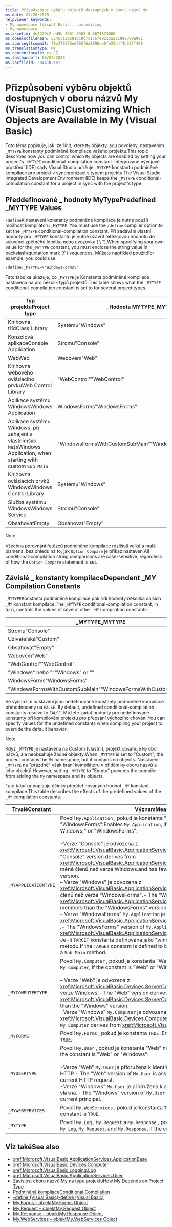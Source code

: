 ```yaml
---
title: Přizpůsobení výběru objektů dostupných v oboru názvů My
ms.date: 07/20/2015
helpviewer_keywords:
- My namespace [Visual Basic], customizing
- My namespace
ms.assetid: 4e8279c2-ed5b-4681-8903-8a6671874000
ms.openlocfilehash: 5245c129281bc8c7c1c6fe9215a221889380a901
ms.sourcegitcommit: f8c270376ed905f6a8896ce0fe25b4f4b38ff498
ms.translationtype: MT
ms.contentlocale: cs-CZ
ms.lasthandoff: 06/04/2020
ms.locfileid: "84410215"
---
```

# <a name="customizing-which-objects-are-available-in-my-visual-basic"></a><span data-ttu-id="f8be3-102">Přizpůsobení výběru objektů dostupných v oboru názvů My (Visual Basic)</span><span class="sxs-lookup"><span data-stu-id="f8be3-102">Customizing Which Objects are Available in My (Visual Basic)</span></span>

<span data-ttu-id="f8be3-103">Toto téma popisuje, jak lze řídit, které `My` objekty jsou povoleny, nastavením `_MYTYPE` konstanty podmíněné kompilace vašeho projektu.</span><span class="sxs-lookup"><span data-stu-id="f8be3-103">This topic describes how you can control which `My` objects are enabled by setting your project's `_MYTYPE` conditional-compilation constant.</span></span> <span data-ttu-id="f8be3-104">Integrované vývojové prostředí (IDE) sady Visual Studio udržuje `_MYTYPE` konstantu podmíněné kompilace pro projekt v synchronizaci s typem projektu.</span><span class="sxs-lookup"><span data-stu-id="f8be3-104">The Visual Studio Integrated Development Environment (IDE) keeps the `_MYTYPE` conditional-compilation constant for a project in sync with the project's type.</span></span>  
  
## <a name="predefined-_mytype-values"></a><span data-ttu-id="f8be3-105">Předdefinované \_ hodnoty MyType</span><span class="sxs-lookup"><span data-stu-id="f8be3-105">Predefined \_MYTYPE Values</span></span>  

<span data-ttu-id="f8be3-106">`/define`K nastavení konstanty podmíněné kompilace je nutné použít možnost kompilátoru `_MYTYPE` .</span><span class="sxs-lookup"><span data-stu-id="f8be3-106">You must use the `/define` compiler option to set the `_MYTYPE` conditional-compilation constant.</span></span> <span data-ttu-id="f8be3-107">Při zadávání vlastní hodnoty pro `_MYTYPE` konstantu je nutné uzavřít řetězcovou hodnotu do sekvencí zpětného lomítka nebo uvozovky ( \\ ").</span><span class="sxs-lookup"><span data-stu-id="f8be3-107">When specifying your own value for the `_MYTYPE` constant, you must enclose the string value in backslash/quotation mark (\\") sequences.</span></span> <span data-ttu-id="f8be3-108">Můžete například použít:</span><span class="sxs-lookup"><span data-stu-id="f8be3-108">For example, you could use:</span></span>  
  
```console  
/define:_MYTYPE=\"WindowsForms\"  
```  
  
 <span data-ttu-id="f8be3-109">Tato tabulka ukazuje, co `_MYTYPE` je Konstanta podmíněné kompilace nastavena na pro několik typů projektů.</span><span class="sxs-lookup"><span data-stu-id="f8be3-109">This table shows what the `_MYTYPE` conditional-compilation constant is set to for several project types.</span></span>  
  
|<span data-ttu-id="f8be3-110">Typ projektu</span><span class="sxs-lookup"><span data-stu-id="f8be3-110">Project type</span></span>|<span data-ttu-id="f8be3-111">\_Hodnota MYTYPE</span><span class="sxs-lookup"><span data-stu-id="f8be3-111">\_MYTYPE value</span></span>|  
|------------------|--------------------|  
|<span data-ttu-id="f8be3-112">Knihovna tříd</span><span class="sxs-lookup"><span data-stu-id="f8be3-112">Class Library</span></span>|<span data-ttu-id="f8be3-113">Systému</span><span class="sxs-lookup"><span data-stu-id="f8be3-113">"Windows"</span></span>|  
|<span data-ttu-id="f8be3-114">Konzolová aplikace</span><span class="sxs-lookup"><span data-stu-id="f8be3-114">Console Application</span></span>|<span data-ttu-id="f8be3-115">Stromu</span><span class="sxs-lookup"><span data-stu-id="f8be3-115">"Console"</span></span>|  
|<span data-ttu-id="f8be3-116">Web</span><span class="sxs-lookup"><span data-stu-id="f8be3-116">Web</span></span>|<span data-ttu-id="f8be3-117">Webovém</span><span class="sxs-lookup"><span data-stu-id="f8be3-117">"Web"</span></span>|  
|<span data-ttu-id="f8be3-118">Knihovna webového ovládacího prvku</span><span class="sxs-lookup"><span data-stu-id="f8be3-118">Web Control Library</span></span>|<span data-ttu-id="f8be3-119">"WebControl"</span><span class="sxs-lookup"><span data-stu-id="f8be3-119">"WebControl"</span></span>|  
|<span data-ttu-id="f8be3-120">Aplikace systému Windows</span><span class="sxs-lookup"><span data-stu-id="f8be3-120">Windows Application</span></span>|<span data-ttu-id="f8be3-121">WindowsForms</span><span class="sxs-lookup"><span data-stu-id="f8be3-121">"WindowsForms"</span></span>|  
|<span data-ttu-id="f8be3-122">Aplikace systému Windows, při zahájení s vlastním`Sub Main`</span><span class="sxs-lookup"><span data-stu-id="f8be3-122">Windows Application, when starting with custom `Sub Main`</span></span>|<span data-ttu-id="f8be3-123">"WindowsFormsWithCustomSubMain"</span><span class="sxs-lookup"><span data-stu-id="f8be3-123">"WindowsFormsWithCustomSubMain"</span></span>|  
|<span data-ttu-id="f8be3-124">Knihovna ovládacích prvků Windows</span><span class="sxs-lookup"><span data-stu-id="f8be3-124">Windows Control Library</span></span>|<span data-ttu-id="f8be3-125">Systému</span><span class="sxs-lookup"><span data-stu-id="f8be3-125">"Windows"</span></span>|  
|<span data-ttu-id="f8be3-126">Služba systému Windows</span><span class="sxs-lookup"><span data-stu-id="f8be3-126">Windows Service</span></span>|<span data-ttu-id="f8be3-127">Stromu</span><span class="sxs-lookup"><span data-stu-id="f8be3-127">"Console"</span></span>|  
|<span data-ttu-id="f8be3-128">Obsahovat</span><span class="sxs-lookup"><span data-stu-id="f8be3-128">Empty</span></span>|<span data-ttu-id="f8be3-129">Obsahovat</span><span class="sxs-lookup"><span data-stu-id="f8be3-129">"Empty"</span></span>|  
  
> [!NOTE]
> <span data-ttu-id="f8be3-130">Všechna porovnání řetězců podmíněné kompilace rozlišují velká a malá písmena, bez ohledu na to, jak `Option Compare` je příkaz nastaven.</span><span class="sxs-lookup"><span data-stu-id="f8be3-130">All conditional-compilation string comparisons are case-sensitive, regardless of how the `Option Compare` statement is set.</span></span>  
  
## <a name="dependent-_my-compilation-constants"></a><span data-ttu-id="f8be3-131">Závislé \_ konstanty kompilace</span><span class="sxs-lookup"><span data-stu-id="f8be3-131">Dependent \_MY Compilation Constants</span></span>  

<span data-ttu-id="f8be3-132">`_MYTYPE`Konstanta podmíněné kompilace pak řídí hodnoty několika dalších `_MY` konstant kompilace:</span><span class="sxs-lookup"><span data-stu-id="f8be3-132">The `_MYTYPE` conditional-compilation constant, in turn, controls the values of several other `_MY` compilation constants:</span></span>  
  
|<span data-ttu-id="f8be3-133">\_MYTYPE</span><span class="sxs-lookup"><span data-stu-id="f8be3-133">\_MYTYPE</span></span>|<span data-ttu-id="f8be3-134">\_MYAPPLICATIONTYPE</span><span class="sxs-lookup"><span data-stu-id="f8be3-134">\_MYAPPLICATIONTYPE</span></span>|<span data-ttu-id="f8be3-135">\_MYCOMPUTERTYPE</span><span class="sxs-lookup"><span data-stu-id="f8be3-135">\_MYCOMPUTERTYPE</span></span>|<span data-ttu-id="f8be3-136">\_MYFORMS</span><span class="sxs-lookup"><span data-stu-id="f8be3-136">\_MYFORMS</span></span>|<span data-ttu-id="f8be3-137">\_MYUSERTYPE</span><span class="sxs-lookup"><span data-stu-id="f8be3-137">\_MYUSERTYPE</span></span>|<span data-ttu-id="f8be3-138">\_MYWEBSERVICES</span><span class="sxs-lookup"><span data-stu-id="f8be3-138">\_MYWEBSERVICES</span></span>|  
|--------------|-------------------------|----------------------|---------------|------------------|---------------------|  
|<span data-ttu-id="f8be3-139">Stromu</span><span class="sxs-lookup"><span data-stu-id="f8be3-139">"Console"</span></span>|<span data-ttu-id="f8be3-140">Stromu</span><span class="sxs-lookup"><span data-stu-id="f8be3-140">"Console"</span></span>|<span data-ttu-id="f8be3-141">Systému</span><span class="sxs-lookup"><span data-stu-id="f8be3-141">"Windows"</span></span>|<span data-ttu-id="f8be3-142">Nedefinované</span><span class="sxs-lookup"><span data-stu-id="f8be3-142">Undefined</span></span>|<span data-ttu-id="f8be3-143">Systému</span><span class="sxs-lookup"><span data-stu-id="f8be3-143">"Windows"</span></span>|<span data-ttu-id="f8be3-144">TRUE</span><span class="sxs-lookup"><span data-stu-id="f8be3-144">TRUE</span></span>|  
|<span data-ttu-id="f8be3-145">Uživatelská</span><span class="sxs-lookup"><span data-stu-id="f8be3-145">"Custom"</span></span>|<span data-ttu-id="f8be3-146">Nedefinované</span><span class="sxs-lookup"><span data-stu-id="f8be3-146">Undefined</span></span>|<span data-ttu-id="f8be3-147">Nedefinované</span><span class="sxs-lookup"><span data-stu-id="f8be3-147">Undefined</span></span>|<span data-ttu-id="f8be3-148">Nedefinované</span><span class="sxs-lookup"><span data-stu-id="f8be3-148">Undefined</span></span>|<span data-ttu-id="f8be3-149">Nedefinované</span><span class="sxs-lookup"><span data-stu-id="f8be3-149">Undefined</span></span>|<span data-ttu-id="f8be3-150">Nedefinované</span><span class="sxs-lookup"><span data-stu-id="f8be3-150">Undefined</span></span>|  
|<span data-ttu-id="f8be3-151">Obsahovat</span><span class="sxs-lookup"><span data-stu-id="f8be3-151">"Empty"</span></span>|<span data-ttu-id="f8be3-152">Nedefinované</span><span class="sxs-lookup"><span data-stu-id="f8be3-152">Undefined</span></span>|<span data-ttu-id="f8be3-153">Nedefinované</span><span class="sxs-lookup"><span data-stu-id="f8be3-153">Undefined</span></span>|<span data-ttu-id="f8be3-154">Nedefinované</span><span class="sxs-lookup"><span data-stu-id="f8be3-154">Undefined</span></span>|<span data-ttu-id="f8be3-155">Nedefinované</span><span class="sxs-lookup"><span data-stu-id="f8be3-155">Undefined</span></span>|<span data-ttu-id="f8be3-156">Nedefinované</span><span class="sxs-lookup"><span data-stu-id="f8be3-156">Undefined</span></span>|  
|<span data-ttu-id="f8be3-157">Webovém</span><span class="sxs-lookup"><span data-stu-id="f8be3-157">"Web"</span></span>|<span data-ttu-id="f8be3-158">Nedefinované</span><span class="sxs-lookup"><span data-stu-id="f8be3-158">Undefined</span></span>|<span data-ttu-id="f8be3-159">Webovém</span><span class="sxs-lookup"><span data-stu-id="f8be3-159">"Web"</span></span>|<span data-ttu-id="f8be3-160">FALSE</span><span class="sxs-lookup"><span data-stu-id="f8be3-160">FALSE</span></span>|<span data-ttu-id="f8be3-161">Webovém</span><span class="sxs-lookup"><span data-stu-id="f8be3-161">"Web"</span></span>|<span data-ttu-id="f8be3-162">FALSE</span><span class="sxs-lookup"><span data-stu-id="f8be3-162">FALSE</span></span>|  
|<span data-ttu-id="f8be3-163">"WebControl"</span><span class="sxs-lookup"><span data-stu-id="f8be3-163">"WebControl"</span></span>|<span data-ttu-id="f8be3-164">Nedefinované</span><span class="sxs-lookup"><span data-stu-id="f8be3-164">Undefined</span></span>|<span data-ttu-id="f8be3-165">Webovém</span><span class="sxs-lookup"><span data-stu-id="f8be3-165">"Web"</span></span>|<span data-ttu-id="f8be3-166">FALSE</span><span class="sxs-lookup"><span data-stu-id="f8be3-166">FALSE</span></span>|<span data-ttu-id="f8be3-167">Webovém</span><span class="sxs-lookup"><span data-stu-id="f8be3-167">"Web"</span></span>|<span data-ttu-id="f8be3-168">TRUE</span><span class="sxs-lookup"><span data-stu-id="f8be3-168">TRUE</span></span>|  
|<span data-ttu-id="f8be3-169">"Windows" nebo ""</span><span class="sxs-lookup"><span data-stu-id="f8be3-169">"Windows" or ""</span></span>|<span data-ttu-id="f8be3-170">Systému</span><span class="sxs-lookup"><span data-stu-id="f8be3-170">"Windows"</span></span>|<span data-ttu-id="f8be3-171">Systému</span><span class="sxs-lookup"><span data-stu-id="f8be3-171">"Windows"</span></span>|<span data-ttu-id="f8be3-172">Nedefinované</span><span class="sxs-lookup"><span data-stu-id="f8be3-172">Undefined</span></span>|<span data-ttu-id="f8be3-173">Systému</span><span class="sxs-lookup"><span data-stu-id="f8be3-173">"Windows"</span></span>|<span data-ttu-id="f8be3-174">TRUE</span><span class="sxs-lookup"><span data-stu-id="f8be3-174">TRUE</span></span>|  
|<span data-ttu-id="f8be3-175">WindowsForms</span><span class="sxs-lookup"><span data-stu-id="f8be3-175">"WindowsForms"</span></span>|<span data-ttu-id="f8be3-176">WindowsForms</span><span class="sxs-lookup"><span data-stu-id="f8be3-176">"WindowsForms"</span></span>|<span data-ttu-id="f8be3-177">Systému</span><span class="sxs-lookup"><span data-stu-id="f8be3-177">"Windows"</span></span>|<span data-ttu-id="f8be3-178">TRUE</span><span class="sxs-lookup"><span data-stu-id="f8be3-178">TRUE</span></span>|<span data-ttu-id="f8be3-179">Systému</span><span class="sxs-lookup"><span data-stu-id="f8be3-179">"Windows"</span></span>|<span data-ttu-id="f8be3-180">TRUE</span><span class="sxs-lookup"><span data-stu-id="f8be3-180">TRUE</span></span>|  
|<span data-ttu-id="f8be3-181">"WindowsFormsWithCustomSubMain"</span><span class="sxs-lookup"><span data-stu-id="f8be3-181">"WindowsFormsWithCustomSubMain"</span></span>|<span data-ttu-id="f8be3-182">Stromu</span><span class="sxs-lookup"><span data-stu-id="f8be3-182">"Console"</span></span>|<span data-ttu-id="f8be3-183">Systému</span><span class="sxs-lookup"><span data-stu-id="f8be3-183">"Windows"</span></span>|<span data-ttu-id="f8be3-184">TRUE</span><span class="sxs-lookup"><span data-stu-id="f8be3-184">TRUE</span></span>|<span data-ttu-id="f8be3-185">Systému</span><span class="sxs-lookup"><span data-stu-id="f8be3-185">"Windows"</span></span>|<span data-ttu-id="f8be3-186">TRUE</span><span class="sxs-lookup"><span data-stu-id="f8be3-186">TRUE</span></span>|  
  
 <span data-ttu-id="f8be3-187">Ve výchozím nastavení jsou nedefinované konstanty podmíněné kompilace přehodnoceny na `FALSE` .</span><span class="sxs-lookup"><span data-stu-id="f8be3-187">By default, undefined conditional-compilation constants resolve to `FALSE`.</span></span> <span data-ttu-id="f8be3-188">Můžete zadat hodnoty pro nedefinované konstanty při kompilování projektu pro přepsání výchozího chování.</span><span class="sxs-lookup"><span data-stu-id="f8be3-188">You can specify values for the undefined constants when compiling your project to override the default behavior.</span></span>  
  
> [!NOTE]
> <span data-ttu-id="f8be3-189">Když `_MYTYPE` je nastavená na Custom (vlastní), projekt obsahuje `My` obor názvů, ale neobsahuje žádné objekty.</span><span class="sxs-lookup"><span data-stu-id="f8be3-189">When `_MYTYPE` is set to "Custom", the project contains the `My` namespace, but it contains no objects.</span></span> <span data-ttu-id="f8be3-190">Nastavení `_MYTYPE` na "prázdné" však brání kompilátoru v přidání `My` oboru názvů a jeho objektů.</span><span class="sxs-lookup"><span data-stu-id="f8be3-190">However, setting `_MYTYPE` to "Empty" prevents the compiler from adding the `My` namespace and its objects.</span></span>  
  
 <span data-ttu-id="f8be3-191">Tato tabulka popisuje účinky předdefinovaných hodnot `_MY` konstant kompilace.</span><span class="sxs-lookup"><span data-stu-id="f8be3-191">This table describes the effects of the predefined values of the `_MY` compilation constants.</span></span>  
  
|<span data-ttu-id="f8be3-192">Trvalé</span><span class="sxs-lookup"><span data-stu-id="f8be3-192">Constant</span></span>|<span data-ttu-id="f8be3-193">Význam</span><span class="sxs-lookup"><span data-stu-id="f8be3-193">Meaning</span></span>|  
|--------------|-------------|  
|`_MYAPPLICATIONTYPE`|<span data-ttu-id="f8be3-194">Povolí `My.Application` , pokud je konstanta "Console", "Windows" nebo "WindowsForms":</span><span class="sxs-lookup"><span data-stu-id="f8be3-194">Enables `My.Application`, if the constant is "Console," Windows," or "WindowsForms":</span></span><br /><br /> <span data-ttu-id="f8be3-195">-Verze "Console" je odvozena z <xref:Microsoft.VisualBasic.ApplicationServices.ConsoleApplicationBase> .</span><span class="sxs-lookup"><span data-stu-id="f8be3-195">-   The "Console" version derives from <xref:Microsoft.VisualBasic.ApplicationServices.ConsoleApplicationBase>.</span></span> <span data-ttu-id="f8be3-196">a má méně členů než verze Windows.</span><span class="sxs-lookup"><span data-stu-id="f8be3-196">and has fewer members than the "Windows" version.</span></span><br /><span data-ttu-id="f8be3-197">– Verze "Windows" je odvozena z <xref:Microsoft.VisualBasic.ApplicationServices.ApplicationBase> . a má méně členů než verze "WindowsForms".</span><span class="sxs-lookup"><span data-stu-id="f8be3-197">-   The "Windows" version derives from <xref:Microsoft.VisualBasic.ApplicationServices.ApplicationBase>.and has fewer members than the "WindowsForms" version.</span></span><br /><span data-ttu-id="f8be3-198">– Verze "WindowsForms" `My.Application` je odvozena z <xref:Microsoft.VisualBasic.ApplicationServices.WindowsFormsApplicationBase> .</span><span class="sxs-lookup"><span data-stu-id="f8be3-198">-   The "WindowsForms" version of `My.Application` derives from <xref:Microsoft.VisualBasic.ApplicationServices.WindowsFormsApplicationBase>.</span></span> <span data-ttu-id="f8be3-199">Je-li `TARGET` konstanta definována jako "winexe", pak třída obsahuje `Sub Main` metodu.</span><span class="sxs-lookup"><span data-stu-id="f8be3-199">If the `TARGET` constant is defined to be "winexe", then the class includes a `Sub Main` method.</span></span>|  
|`_MYCOMPUTERTYPE`|<span data-ttu-id="f8be3-200">Povolí `My.Computer` , pokud je konstanta "Web" nebo "Windows":</span><span class="sxs-lookup"><span data-stu-id="f8be3-200">Enables `My.Computer`, if the constant is "Web" or "Windows":</span></span><br /><br /> <span data-ttu-id="f8be3-201">– Verze "Web" je odvozena z <xref:Microsoft.VisualBasic.Devices.ServerComputer> a má méně členů než verze Windows.</span><span class="sxs-lookup"><span data-stu-id="f8be3-201">-   The "Web" version derives from <xref:Microsoft.VisualBasic.Devices.ServerComputer>, and has fewer members than the "Windows" version.</span></span><br /><span data-ttu-id="f8be3-202">-Verze "Windows" `My.Computer` je odvozena z <xref:Microsoft.VisualBasic.Devices.Computer> .</span><span class="sxs-lookup"><span data-stu-id="f8be3-202">-   The "Windows" version of `My.Computer` derives from <xref:Microsoft.VisualBasic.Devices.Computer>.</span></span>|  
|`_MYFORMS`|<span data-ttu-id="f8be3-203">Povolí `My.Forms` , pokud je konstanta `TRUE` .</span><span class="sxs-lookup"><span data-stu-id="f8be3-203">Enables `My.Forms`, if the constant is `TRUE`.</span></span>|  
|`_MYUSERTYPE`|<span data-ttu-id="f8be3-204">Povolí `My.User` , pokud je konstanta "Web" nebo "Windows":</span><span class="sxs-lookup"><span data-stu-id="f8be3-204">Enables `My.User`, if the constant is "Web" or "Windows":</span></span><br /><br /> <span data-ttu-id="f8be3-205">-Verze "Web" `My.User` je přidružena k identitě uživatele aktuální žádosti HTTP.</span><span class="sxs-lookup"><span data-stu-id="f8be3-205">-   The "Web" version of `My.User` is associated with the user identity of the current HTTP request.</span></span><br /><span data-ttu-id="f8be3-206">-Verze "Windows" `My.User` je přidružena k aktuálnímu objektu zabezpečení vlákna.</span><span class="sxs-lookup"><span data-stu-id="f8be3-206">-   The "Windows" version of `My.User` is associated with the thread's current principal.</span></span>|  
|`_MYWEBSERVICES`|<span data-ttu-id="f8be3-207">Povolí `My.WebServices` , pokud je konstanta `TRUE` .</span><span class="sxs-lookup"><span data-stu-id="f8be3-207">Enables `My.WebServices`, if the constant is `TRUE`.</span></span>|  
|`_MYTYPE`|<span data-ttu-id="f8be3-208">Povolí `My.Log` , `My.Request` a `My.Response` , pokud je konstanta "Web".</span><span class="sxs-lookup"><span data-stu-id="f8be3-208">Enables `My.Log`, `My.Request`, and `My.Response`, if the constant is "Web".</span></span>|  
  
## <a name="see-also"></a><span data-ttu-id="f8be3-209">Viz také</span><span class="sxs-lookup"><span data-stu-id="f8be3-209">See also</span></span>

- <xref:Microsoft.VisualBasic.ApplicationServices.ApplicationBase>
- <xref:Microsoft.VisualBasic.Devices.Computer>
- <xref:Microsoft.VisualBasic.Logging.Log>
- <xref:Microsoft.VisualBasic.ApplicationServices.User>
- [<span data-ttu-id="f8be3-210">Závislost oboru názvů My na typu projektu</span><span class="sxs-lookup"><span data-stu-id="f8be3-210">How My Depends on Project Type</span></span>](../development-with-my/how-my-depends-on-project-type.md)
- [<span data-ttu-id="f8be3-211">Podmíněná kompilace</span><span class="sxs-lookup"><span data-stu-id="f8be3-211">Conditional Compilation</span></span>](../../programming-guide/program-structure/conditional-compilation.md)
- [<span data-ttu-id="f8be3-212">-define (Visual Basic)</span><span class="sxs-lookup"><span data-stu-id="f8be3-212">-define (Visual Basic)</span></span>](../../reference/command-line-compiler/define.md)
- [<span data-ttu-id="f8be3-213">My.Forms – objekt</span><span class="sxs-lookup"><span data-stu-id="f8be3-213">My.Forms Object</span></span>](../../language-reference/objects/my-forms-object.md)
- [<span data-ttu-id="f8be3-214">My.Request – objekt</span><span class="sxs-lookup"><span data-stu-id="f8be3-214">My.Request Object</span></span>](../../language-reference/objects/my-request-object.md)
- [<span data-ttu-id="f8be3-215">My.Response – objekt</span><span class="sxs-lookup"><span data-stu-id="f8be3-215">My.Response Object</span></span>](../../language-reference/objects/my-response-object.md)
- [<span data-ttu-id="f8be3-216">My.WebServices – objekt</span><span class="sxs-lookup"><span data-stu-id="f8be3-216">My.WebServices Object</span></span>](../../language-reference/objects/my-webservices-object.md)
